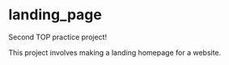 # landing_page
Second TOP practice project!

This project involves making a landing homepage for a website. 